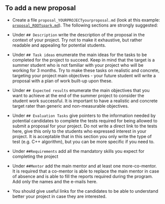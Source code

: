 ## To add a new proposal

* Create a file `proposal_YOURPROJECTyourproposal.md` (look at this example: [`proposal_ROOTspark.md`](https://raw.githubusercontent.com/HSF/hsf.github.io/master/_gsocproposals/2018/proposal_ROOTspark.md)). The following sections are strongly suggested:

* Under `## Description` write the description of the proposal in the context of your project. Try not to make it exhaustive, but rather readable and appealing for potential students.

* Under `## Task ideas` enumerate the main ideas for the tasks to be completed for the project to succeed. Keep in mind that the target is a summer student who is not familiar with your project who will be working for 3 months. Try to make these tasks on realistic and concrete, targeting your project main objectives - your future student will write a proposal with a plan of work built-up upon these.

* Under `## Expected results` enumerate the main objectives that you want to achieve at the end of the summer project to consider the student work successful. It is important to have a realistic and concrete target rater than generic and non-measurable objectives.

* Under `## Evaluation Tasks` give pointers to the information needed by potential candidates to complete the tests required for being allowed to submit a proposal for your project. Do not write a direct link to the tests here, give this only to the students who expressed interest in your project. It is acceptable that in this section you only write the type of test (e.g. C++ algorithm), but you can be more specific if you need to.

* Under `##Requirements` add all the mandatory skills you expect for completing the project

* Under `##Mentor` add the main mentor and at least one more-co-mentor. It is required that a co-mentor is able to replace the main mentor in case of absence and is able to fill the reports required during the program. Add only the names and the e-mails here.

* You should give useful links for the candidates to be able to understand better your project in case they are interested.
